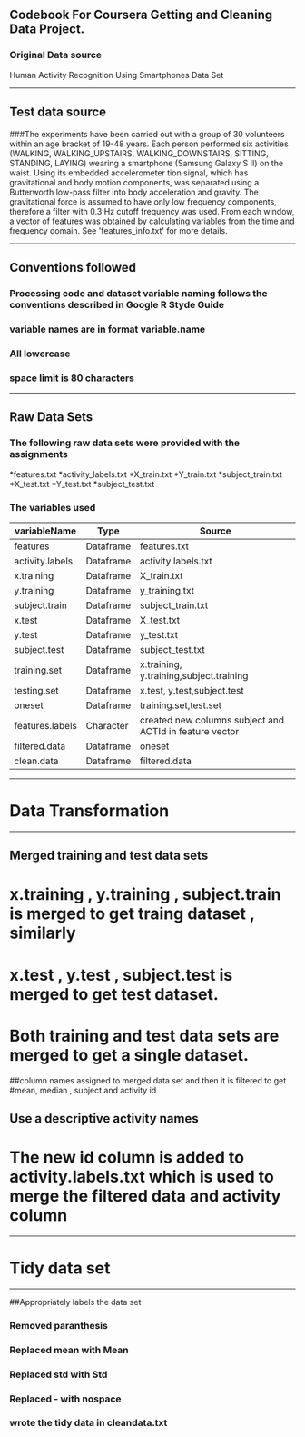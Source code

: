 ## Codebook For Coursera Getting and Cleaning Data Project.  
### Original Data source
Human Activity Recognition Using Smartphones Data Set 
***************************************************************************************************************************************************
## Test data source
###The experiments have been carried out with a group of 30 volunteers within an age bracket of 19-48 years. Each person performed six activities (WALKING, WALKING_UPSTAIRS, WALKING_DOWNSTAIRS, SITTING, STANDING, LAYING) wearing a smartphone (Samsung Galaxy S II) on the waist. Using its embedded accelerometer tion signal, which has gravitational and body motion components, was separated using a Butterworth low-pass filter into body acceleration and gravity. The gravitational force is assumed to have only low frequency components, therefore a filter with 0.3 Hz cutoff frequency was used. From each window, a vector of features was obtained by calculating variables from the time and frequency domain. See 'features_info.txt' for more details. 
****************************************************************************************************************************************************
## Conventions followed
### Processing code and dataset variable naming follows the conventions described in Google R Styde Guide
### variable names are in format variable.name
### All lowercase
### space limit is 80 characters

****************************************************************************************************************************************************
## Raw Data Sets
### The following raw data sets were  provided with the assignments 

*features.txt
*activity_labels.txt
*X_train.txt
*Y_train.txt
*subject_train.txt
*X_test.txt
*Y_test.txt
*subject_test.txt

### The variables used 

variableName       | Type       |    Source
-------------------|------------|-----------
features           |Dataframe   | features.txt
activity.labels    |Dataframe   | activity.labels.txt
x.training         |Dataframe   | X_train.txt
y.training         |Dataframe   | y_training.txt
subject.train      |Dataframe   | subject_train.txt
x.test             |Dataframe   | X_test.txt
y.test             |Dataframe   | y_test.txt
subject.test       |Dataframe   | subject_test.txt
training.set       |Dataframe   | x.training, y.training,subject.training
testing.set        |Dataframe   | x.test, y.test,subject.test
oneset             |Dataframe   | training.set,test.set
features.labels    |Character   | created new columns subject and ACTId in feature vector
filtered.data      |Dataframe   | oneset
clean.data         |Dataframe   | filtered.data
********************************************************************************************************************************************************
# Data Transformation
********************************************************************************************************************************************************
## Merged training and test data sets
# x.training  , y.training  , subject.train is merged to get traing dataset , similarly
# x.test  , y.test  , subject.test is merged to get test dataset.
# Both training and test data sets are merged to get a single dataset.

##column names assigned to merged data set and then it is  filtered to get 
#mean, median , subject and activity id

## Use a descriptive activity names
# The new id column is added to activity.labels.txt which is used to merge the filtered data and activity column

*******************************************************************************************************************************************************
# Tidy data set
*******************************************************************************************************************************************************
##Appropriately labels the data set
### Removed paranthesis
### Replaced mean with Mean
### Replaced std with Std
### Replaced - with nospace

### wrote the tidy data in cleandata.txt













